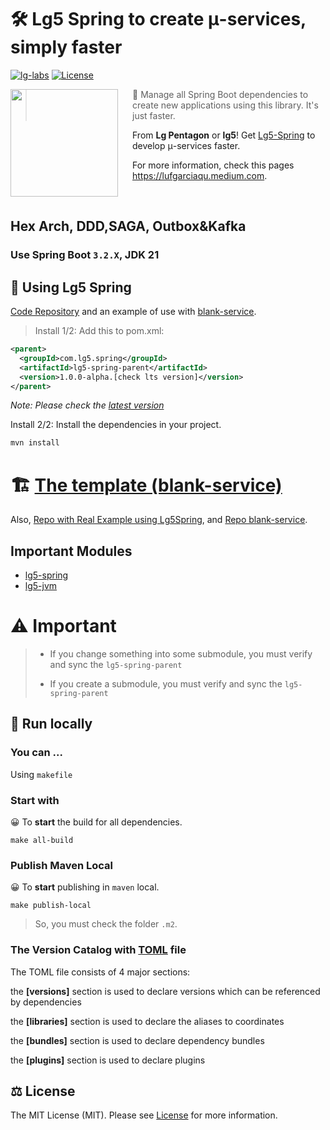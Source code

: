 # 🛠️ Lg5 Spring to create μ-services, simply faster

[![lg-labs][0]][1]
[![License][2]][LIC]

<img src="https://avatars.githubusercontent.com/u/105936384?s=400&u=290ae673580a956864a07d4aef8e4448372a836b&v=4" align="left" width="172px" height="172px"/>
<img align="left" width="0" height="172px" hspace="10"/>

> 👋 Manage all Spring Boot dependencies to create new applications using this library. It's just faster.
>

From **Lg Pentagon** or **lg5**! Get [Lg5-Spring][4] to develop μ-services faster.

For more information, check this pages https://lufgarciaqu.medium.com.

<br/><h2>Hex Arch, DDD,SAGA, Outbox&Kafka</h2>

### Use Spring Boot `3.2.X`, JDK 21

## 🚀 Using Lg5 Spring

[Code Repository][4] and an example of use with [blank-service][9]️.

> Install 1/2: Add this to pom.xml:

```xml title="pom.xml" linenums="1" hl_lines="4"
<parent>
  <groupId>com.lg5.spring</groupId>
  <artifactId>lg5-spring-parent</artifactId>
  <version>1.0.0-alpha.[check lts version]</version>
</parent>   
```
_Note: Please check the [latest version][5]_

Install 2/2: Install the dependencies in your project.

```bash title="Terminal" linenums="1" hl_lines="1"
mvn install
```

# 🏗 [The template (blank-service)][9]️

Also, [Repo with Real Example using Lg5Spring][7], and [Repo blank-service][8]️.


## Important Modules

* [lg5-spring](lg5-spring)
* [lg5-jvm](lg5-JVM)

# ⚠️ Important

> * If you change something into some submodule, you must verify and sync the `lg5-spring-parent`
>
> * If you create a submodule, you must verify and sync the `lg5-spring-parent`
>

## 🚀 Run locally


### You can ...

Using `makefile`

### Start with

😀 To **start** the build for all dependencies.

```shell
make all-build
```

### Publish Maven Local

😀 To **start** publishing in `maven` local.

```shell
make publish-local
```

> So, you must check the folder `.m2`.


### The Version Catalog with [TOML][6] file


The TOML file consists of 4 major sections:

the **[versions]** section is used to declare versions which can be referenced by dependencies

the **[libraries]** section is used to declare the aliases to coordinates

the **[bundles]** section is used to declare dependency bundles

the **[plugins]** section is used to declare plugins

## ⚖️ License

The MIT License (MIT). Please see [License][LIC] for more information.


[0]: https://img.shields.io/badge/LgLabs-community-blue?style=flat-square

[1]: https://lufgarciaqu.medium.com

[2]: https://img.shields.io/badge/license-MIT-green?style=flat-square

[4]: https://github.com/lg-labs-pentagon/lg5-spring

[5]: https://github.com/lg-labs-pentagon/lg5-spring/packages/2125499

[6]: https://docs.gradle.org/current/userguide/platforms.html

[7]: https://github.com/lg-labs/food-ordering-system
[8]: https://github.com/lg-labs/blank-service
[9]: https://lg-labs.github.io/blank-service




[LIC]: LICENSE

[img1]: https://github.com/lg-labs-pentagon/lg-labs-boot-parent/assets/105936384/31c27db8-1e77-478d-a38e-7acf6ba2571c






